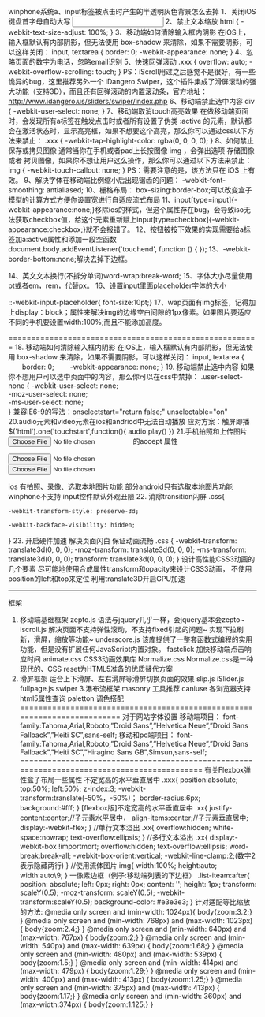 winphone系统a、input标签被点击时产生的半透明灰色背景怎么去掉
<meta name="msapplication-tap-highlight" content="no">
1、关闭iOS键盘首字母自动大写
<input type="text" autocapitalize="off" />
2、禁止文本缩放
html {
    -webkit-text-size-adjust: 100%;
}
3、移动端如何清除输入框内阴影
在iOS上，输入框默认有内部阴影，但无法使用 box-shadow 来清除，如果不需要阴影，可以这样关闭：
input,
textarea {
    border: 0; 
    -webkit-appearance: none; 
}
4、忽略页面的数字为电话，忽略email识别
<meta name="format-detection" content="telephone=no, email=no"/>
5、快速回弹滚动
.xxx {
    overflow: auto; 
    -webkit-overflow-scrolling: touch;
}
PS：iScroll用过之后感觉不是很好，有一些诡异的bug，这里推荐另外一个 iDangero Swiper，这个插件集成了滑屏滚动的强大功能（支持3D），而且还有回弹滚动的内置滚动条，官方地址：
http://www.idangero.us/sliders/swiper/index.php
6、移动端禁止选中内容
div {
    -webkit-user-select: none;
}
7、移动端取消touch高亮效果
在做移动端页面时，会发现所有a标签在触发点击时或者所有设置了伪类 :active 的元素，默认都会在激活状态时，显示高亮框，如果不想要这个高亮，那么你可以通过css以下方法来禁止：
.xxx {
    -webkit-tap-highlight-color: rgba(0, 0, 0, 0);
}
8、如何禁止保存或拷贝图像
通常当你在手机或者pad上长按图像 img ，会弹出选项 存储图像 或者 拷贝图像，如果你不想让用户这么操作，那么你可以通过以下方法来禁止：
img {
    -webkit-touch-callout: none;
}
PS：需要注意的是，该方法只在 iOS 上有效。
9、解决字体在移动端比例缩小后出现锯齿的问题：
-webkit-font-smoothing: antialiased;
10、栅格布局：
box-sizing:border-box;可以改变盒子模型的计算方式方便你设置宽进行自适应流式布局
11、input[type=input]{-webkit-appearance:none;}移除ios的样式，但这个属性存在bug，会导致iso无法获取checkbox值，给这个元素重新赋上input[type=checkbox]{-webkit-appearance:checkbox;}就不会报错了。
12、按钮被按下效果的实现需要给a标签加a:active属性和添加一段空函数
document.body.addEventListener('touchend', function () { });
13、-webkit-border-bottom:none;解决去掉下边框。

14、英文文本换行(不拆分单词)word-wrap:break-word;
15、字体大小尽量使用pt或者em，rem，代替px。
16、设置input里面placeholder字体的大小

::-webkit-input-placeholder{ font-size:10pt;}
17、wap页面有img标签，记得加上display：block；属性来解决img的边缘空白间隙的1px像素。如果图片要适应不同的手机要设置width:100%;而且不能添加高度。

=======================================================
18. 移动端如何清除输入框内阴影
在iOS上，输入框默认有内部阴影，但无法使用 box-shadow 来清除，如果不需要阴影，可以这样关闭：
input,
textarea {
　　border: 0; 
　　-webkit-appearance: none; 
}
19. 移动端禁止选中内容
如果你不想用户可以选中页面中的内容，那么你可以在css中禁掉：
.user-select-none {
  -webkit-user-select: none;  
  -moz-user-select: none;     
  -ms-user-select: none;            
}
兼容IE6-9的写法：onselectstart="return false;" unselectable="on"
20.audio元素和video元素在ios和andriod中无法自动播放
应对方案：触屏即播
$('html').one('touchstart',function(){
    audio.play()
})
21.手机拍照和上传图片
<input type="file">的accept 属性
<!-- 选择照片 -->
<input type=file accept="image/*">
<!-- 选择视频 -->
<input type=file accept="video/*">

ios 有拍照、录像、选取本地图片功能
部分android只有选取本地图片功能
winphone不支持
input控件默认外观丑陋
22. 消除transition闪屏
.css{
    
    -webkit-transform-style: preserve-3d;
    
    -webkit-backface-visibility: hidden;
}
23.
开启硬件加速
解决页面闪白
保证动画流畅
  .css {
     -webkit-transform: translate3d(0, 0, 0);
     -moz-transform: translate3d(0, 0, 0);
     -ms-transform: translate3d(0, 0, 0);
     transform: translate3d(0, 0, 0);
  }
设计高性能CSS3动画的几个要素
尽可能地使用合成属性transform和opacity来设计CSS3动画，
不使用position的left和top来定位
利用translate3D开启GPU加速


**************************************************************************
框架
1. 移动端基础框架
zepto.js 语法与jquery几乎一样，会jquery基本会zepto~
iscroll.js 解决页面不支持弹性滚动，不支持fixed引起的问题~ 实现下拉刷新，滑屏，缩放等功能~
underscore.js 该库提供了一整套函数式编程的实用功能，但是没有扩展任何JavaScript内置对象。
fastclick 加快移动端点击响应时间
animate.css CSS3动画效果库
Normalize.css Normalize.css是一种现代的、CSS reset为HTML5准备的优质替代方案
2. 滑屏框架
适合上下滑屏、左右滑屏等滑屏切换页面的效果
slip.js
iSlider.js
fullpage.js
swiper
3.瀑布流框架
masonry
工具推荐
caniuse 各浏览器支持html5属性查询
paletton 调色搭配
=========================================================================
对于网站字体设置
移动端项目：
font-family:Tahoma,Arial,Roboto,”Droid Sans”,”Helvetica Neue”,”Droid Sans Fallback”,”Heiti SC”,sans-self;
移动和pc端项目：
font-family:Tahoma,Arial,Roboto,”Droid Sans”,”Helvetica Neue”,”Droid Sans Fallback”,”Heiti SC”,”Hiragino Sans GB”,Simsun,sans-self;
===========================================================================================
有关Flexbox弹性盒子布局一些属性
不定宽高的水平垂直居中
.xxx{
        position:absolute;
        top:50%;
        left:50%;
        z-index:3;
        -webkit-transform:translate(-50%，-50%)；
        border-radius:6px;
        background:#fff;
}
[flexbox版]不定宽高的水平垂直居中
.xx{
        justify-content:center;//子元素水平居中，
        align-items:center;//子元素垂直居中;
        display:-webkit-flex;
}
//单行文本溢出
.xx{
        overflow:hidden;
        white-space:nowrap;
        text-overflow:ellipsis;
}
//多行文本溢出
.xx{
        display:-webkit-box !importmort;
        overflow:hidden;
        text-overflow:ellipsis;
        word-break:break-all;
        -webkit-box-orient:vertical;
        -webkit-line-clamp:2;(数字2表示隐藏两行)
}
//使用流体图片
img{
        width:100%;
        height:auto;
        width:auto\9;
}
一像素边框（例子:移动端列表的下边框）
    .list-iteam:after{
            position: absolute;
            left: 0px;
            right: 0px;
            content: '';
            height: 1px;
            transform: scaleY(0.5);
            -moz-transform: scaleY(0.5);
            -webkit-transform:scaleY(0.5);
            background-color: #e3e3e3;
        }
针对适配等比缩放的方法:
@media only screen and (min-width: 1024px){
        body{zoom:3.2;} 
}
@media only screen and (min-width: 768px) and (max-width: 1023px) {
        body{zoom:2.4;}
}
@media only screen and (min-width: 640px) and (max-width: 767px) {
        body{zoom:2;}
}
@media only screen and (min-width: 540px) and (max-width: 639px) {
        body{zoom:1.68;}
}
@media only screen and (min-width: 480px) and (max-width: 539px) {
        body{zoom:1.5;}
}
@media only screen and (min-width: 414px) and (max-width: 479px) {
        body{zoom:1.29;}
}
@media only screen and (min-width: 400px) and (max-width: 413px) {
    body{zoom:1.25;}
}
@media only screen and (min-width: 375px) and (max-width: 413px) {
        body{zoom:1.17;}
}
@media only screen and (min-width: 360px) and (max-width:374px) {
        body{zoom:1.125;}
}
